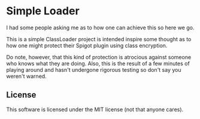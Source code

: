 # Simple Loader

I had some people asking me as to how one can achieve this so here we go.

This is a simple ClassLoader project is intended inspire some thought as to how
one might protect their Spigot plugin using class encryption.

Do note, however, that this kind of protection is atrocious against someone who
knows what they are doing. Also, this is the result of a few minutes of playing
around and hasn't undergone rigorous testing so don't say you weren't warned.

## License

This software is licensed under the MIT license (not that anyone cares).